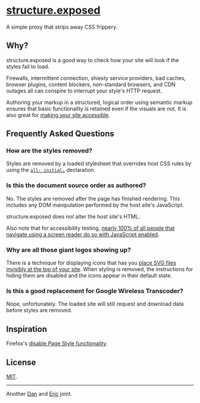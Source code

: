 # [structure.exposed](http://structure.exposed/)

A simple proxy that strips away CSS frippery.

## Why?

structure.exposed is a good way to check how your site will look if the styles fail to load.

Firewalls, intermittent connection, shiesty service providers, bad caches, browser plugins, content blockers, non-standard browsers, and CDN outages all can conspire to interrupt your style's HTTP request. 

Authoring your markup in a structured, logical order using semantic markup ensures that basic functionality is retained even if the visuals are not. It is also great for [making your site accessible](http://a11yproject.com/posts/navigate-using-just-your-keyboard/).


## Frequently Asked Questions

### How are the styles removed?

Styles are removed by a loaded stylesheet that overrides host CSS rules by using the [`all: initial;`](http://www.brucelawson.co.uk/2014/css-all-initial-to-prevent-widgets-inheriting-css-from-a-host-page/) declaration.

### Is this the document source order as authored?

No. The styles are removed after the page has finished rendering. This includes any DOM manipulation performed by the host site's JavaScript. 

structure.exposed does *not* alter the host site's HTML.

Also note that for accessibility testing, [nearly 100% of all people that navigate using a screen reader do so with JavaScript enabled](http://a11yproject.com/posts/myth-screen-readers-dont-use-javascript/). 

### Why are all those giant logos showing up?

There is a technique for displaying icons that has you [place SVG files invisibly at the top of your site](https://css-tricks.com/using-svg/). When styling is removed, the instructions for hiding them are disabled and the icons appear in their default state.

### Is this a good replacement for Google Wireless Transcoder?

Nope, unfortunately. The loaded site will still request and download data before styles are removed.

## Inspiration

Firefox's [disable Page Style functionality](https://developer.yahoo.com/blogs/ydn/temporarily-disable-css-testing-53538.html).


## License

[MIT](https://raw.githubusercontent.com/danielsmc/structure-exposed/master/LICENSE).

* * *

Another [Dan](https://twitter.com/mclaughlin) and [Eric](https://twitter.com/ericwbailey) joint.
